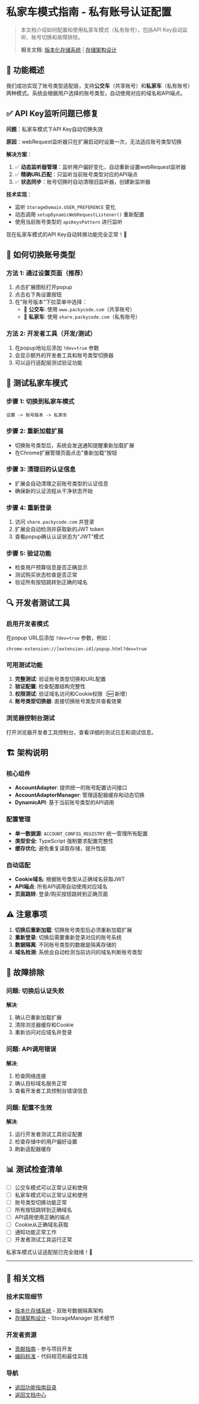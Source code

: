 # 私家车模式指南 - 私有账号认证配置

> 本文档介绍如何配置和使用私家车模式（私有账号），包括API Key自动监听、账号切换和故障排除。
> 
> **相关文档**: [版本化存储系统](versioned-storage-guide.md) | [存储架构设计](../architecture/storage-architecture.md)

## 🚀 功能概述

我们成功实现了账号类型适配层，支持**公交车**（共享账号）和**私家车**（私有账号）两种模式。系统会根据用户选择的账号类型，自动使用对应的域名和API端点。

## ✅ API Key监听问题已修复

**问题**：私家车模式下API Key自动切换失效

**原因**：webRequest监听器只在扩展启动时设置一次，无法适应账号类型切换

**解决方案**：

1. ✅ **动态监听器管理**：监听用户偏好变化，自动重新设置webRequest监听器
2. ✅ **精确URL匹配**：只监听当前账号类型对应的API端点
3. ✅ **状态同步**：账号切换时自动清理旧监听器，创建新监听器

**技术实现**：

- 监听 `StorageDomain.USER_PREFERENCE` 变化
- 动态调用 `setupDynamicWebRequestListener()` 重新配置
- 使用当前账号类型的 `apiKeysPattern` 进行监听

现在私家车模式的API Key自动转换功能完全正常！🎉

## 🔧 如何切换账号类型

### 方法 1: 通过设置页面（推荐）

1. 点击扩展图标打开popup
2. 点击右下角设置按钮
3. 在"账号版本"下拉菜单中选择：
   - 🚌 **公交车**: 使用 `www.packycode.com`（共享账号）
   - 🚗 **私家车**: 使用 `share.packycode.com`（私有账号）

### 方法 2: 开发者工具（开发/测试）

1. 在popup地址后添加 `?dev=true` 参数
2. 会显示额外的开发者工具和账号类型切换器
3. 可以运行适配层测试验证功能

## 🧪 测试私家车模式

### 步骤 1: 切换到私家车模式

```
设置 -> 账号版本 -> 私家车
```

### 步骤 2: 重新加载扩展

- 切换账号类型后，系统会发送通知提醒重新加载扩展
- 在Chrome扩展管理页面点击"重新加载"按钮

### 步骤 3: 清理旧的认证信息

- 扩展会自动清理之前账号类型的认证信息
- 确保新的认证流程从干净状态开始

### 步骤 4: 重新登录

1. 访问 `share.packycode.com` 并登录
2. 扩展会自动检测并获取新的JWT token
3. 查看popup确认认证状态为"JWT"模式

### 步骤 5: 验证功能

- 检查用户预算信息是否正确显示
- 测试购买状态检查是否正常
- 验证所有按钮跳转到正确的域名

## 🔍 开发者测试工具

### 启用开发者模式

在popup URL后添加 `?dev=true` 参数，例如：

```
chrome-extension://[extension-id]/popup.html?dev=true
```

### 可用测试功能

1. **完整测试**: 验证账号类型切换和URL配置
2. **验证配置**: 检查配置结构完整性
3. **权限测试**: 验证域名访问和Cookie权限（🆕 新增）
4. **账号类型切换器**: 直接切换账号类型并查看效果

### 浏览器控制台测试

打开浏览器开发者工具控制台，查看详细的测试日志和调试信息。

## 🏗️ 架构说明

### 核心组件

- **AccountAdapter**: 提供统一的账号配置访问接口
- **AccountAdapterManager**: 管理适配器缓存和动态切换
- **DynamicAPI**: 基于当前账号类型的API调用

### 配置管理

- **单一数据源**: `ACCOUNT_CONFIG_REGISTRY` 统一管理所有配置
- **类型安全**: TypeScript 强制要求配置完整性
- **缓存优化**: 避免重复读取存储，提升性能

### 自动适配

- **Cookie域名**: 根据账号类型从正确域名获取JWT
- **API端点**: 所有API调用自动使用对应域名
- **页面跳转**: 登录/购买按钮跳转到正确页面

## ⚠️ 注意事项

1. **切换后重新加载**: 切换账号类型后必须重新加载扩展
2. **重新登录**: 切换后需要重新登录对应的账号系统
3. **数据隔离**: 不同账号类型的数据是隔离存储的
4. **域名检测**: 系统会自动检测当前访问的域名判断账号类型

## 🐛 故障排除

### 问题: 切换后认证失败

**解决**:

1. 确认已重新加载扩展
2. 清除浏览器缓存和Cookie
3. 重新访问对应域名并登录

### 问题: API调用错误

**解决**:

1. 检查网络连接
2. 确认目标域名服务正常
3. 查看开发者工具控制台错误信息

### 问题: 配置不生效

**解决**:

1. 运行开发者测试工具验证配置
2. 检查存储中的用户偏好设置
3. 刷新适配器缓存

## 📊 测试检查清单

- [ ] 公交车模式可以正常认证和使用
- [ ] 私家车模式可以正常认证和使用
- [ ] 账号类型切换功能正常
- [ ] 所有按钮跳转到正确域名
- [ ] API调用使用正确的端点
- [ ] Cookie从正确域名获取
- [ ] 通知功能正常工作
- [ ] 开发者测试工具运行正常

私家车模式认证适配层已完全就绪！🎉

---

## 🔗 相关文档

### 技术实现细节
- [版本化存储系统](versioned-storage-guide.md) - 双账号数据隔离架构
- [存储架构设计](../architecture/storage-architecture.md) - StorageManager 技术细节

### 开发者资源
- [贡献指南](../developers/contributing.md) - 参与项目开发
- [编码标准](../developers/coding-standards.md) - 代码规范和最佳实践

### 导航
- [返回功能指南目录](README.md)
- [返回文档中心](../README.md)
